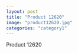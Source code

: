 ```yaml
---
layout: post
title: "Product 12620"
image: "product12620.jpg"
categories: "category1"
---
```

Product 12620
